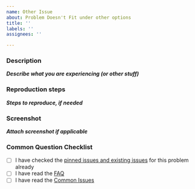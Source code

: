 ```yaml
---
name: Other Issue
about: Problem Doesn't Fit under other options
title: ''
labels: ''
assignees: ''

---
```


### Description
***Describe what you are experiencing (or other stuff)***

### Reproduction steps
***Steps to reproduce, if needed***


### Screenshot
***Attach screenshot if applicable***

### Common Question Checklist

- [ ] I have checked the [pinned issues and existing issues](https://github.com/Kvan7/Exiled-Exchange-2/issues?q=is%3Aissue) for this problem already
- [ ] I have read the [FAQ](https://kvan7.github.io/Exiled-Exchange-2/faq)
- [ ] I have read the [Common Issues](https://kvan7.github.io/Exiled-Exchange-2/issues)
